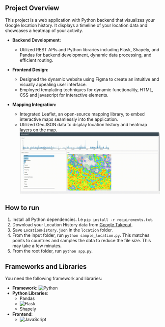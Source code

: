 ## Project Overview
This project is a web application with Python backend that visualizes your Google location history. It displays a timeline of your location data and showcases a heatmap of your activity.
- **Backend Development:**
  - Utilized REST APIs and Python libraries including Flask, Shapely, and Pandas for backend development, 
  dynamic data processing, and efficient routing.

- **Frontend Design:**
  - Designed the dynamic website using Figma to create an intuitive and visually appealing user interface.
  - Employed templating techniques for dynamic functionality, HTML, CSS and javascript for interactive elements.

- **Mapping Integration:**
  - Integrated Leaflet, an open-source mapping library, to embed interactive maps seamlessly into the application.
  - Utilized GeoJSON data to display location history and heatmap layers on the map.
![](demo.gif)

## How to run

1. Install all Python dependencies. I.e ```pip install -r requirements.txt```.
2. Download your Location History data from [Google Takeout](https://takeout.google.com/settings/takeout).
3. Save ```LocationHistory.json``` in the ```location``` folder.
4. From the input folder, run ```python sample_location.py```. This matches points to countries and
samples the data to reduce the file size. This may take a few minutes.
5. From the root folder, run ```python app.py```.

## Frameworks and Libraries

You need the following framework and libraries:

- **Framework**: ![Python](https://img.shields.io/badge/Python-3670A0?style=for-the-badge&logo=python&logoColor=ffdd54)
- **Python Libraries**:
  - Pandas
  - ![Flask](https://img.shields.io/badge/Flask-000000?style=for-the-badge&logo=flask&logoColor=white)
  - Shapely
- **Frontend**:
  - ![JavaScript](https://img.shields.io/badge/JavaScript-F7DF1E?logo=JavaScript&logoColor=000&style=flat-square)

